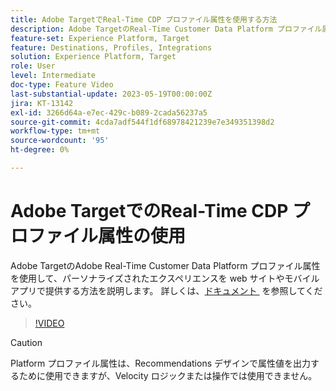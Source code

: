 ```yaml
---
title: Adobe TargetでReal-Time CDP プロファイル属性を使用する方法
description: Adobe TargetのReal-Time Customer Data Platform プロファイル属性を使用して、パーソナライズされたエクスペリエンスを web サイトやモバイルアプリで提供する方法を説明します。
feature-set: Experience Platform, Target
feature: Destinations, Profiles, Integrations
solution: Experience Platform, Target
role: User
level: Intermediate
doc-type: Feature Video
last-substantial-update: 2023-05-19T00:00:00Z
jira: KT-13142
exl-id: 3266d64a-e7ec-429c-b089-2cada56237a5
source-git-commit: 4cda7adf544f1df68978421239e7e349351398d2
workflow-type: tm+mt
source-wordcount: '95'
ht-degree: 0%

---
```


# Adobe TargetでのReal-Time CDP プロファイル属性の使用

Adobe TargetのAdobe Real-Time Customer Data Platform プロファイル属性を使用して、パーソナライズされたエクスペリエンスを web サイトやモバイルアプリで提供する方法を説明します。 詳しくは、[&#x200B; ドキュメント &#x200B;](https://experienceleague.adobe.com/docs/target/using/integrate/integrating-with-rtcdp.html?lang=ja) を参照してください。

>[!VIDEO](https://video.tv.adobe.com/v/3451894/?learn=on&captions=jpn)

>[!CAUTION]
>
>Platform プロファイル属性は、Recommendations デザインで属性値を出力するために使用できますが、Velocity ロジックまたは操作では使用できません。
